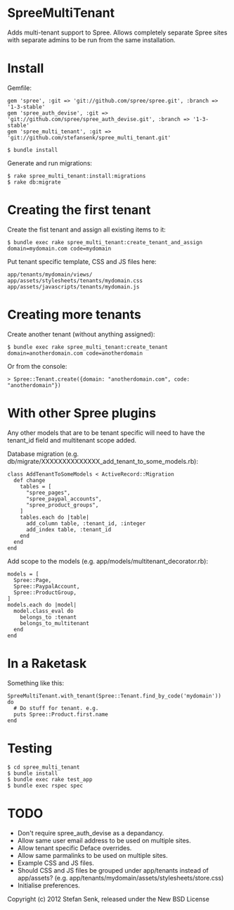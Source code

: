 SpreeMultiTenant
================

Adds multi-tenant support to Spree. Allows completely separate Spree sites with separate admins to be run from the same installation.


Install
=======

Gemfile:

    gem 'spree', :git => 'git://github.com/spree/spree.git', :branch => '1-3-stable'
    gem 'spree_auth_devise', :git => 'git://github.com/spree/spree_auth_devise.git', :branch => '1-3-stable'
    gem 'spree_multi_tenant', :git => 'git://github.com/stefansenk/spree_multi_tenant.git'

    $ bundle install


Generate and run migrations:

    $ rake spree_multi_tenant:install:migrations
    $ rake db:migrate
    

Creating the first tenant
=========================

Create the fist tenant and assign all existing items to it:

    $ bundle exec rake spree_multi_tenant:create_tenant_and_assign domain=mydomain.com code=mydomain
    

Put tenant specific template, CSS and JS files here:

    app/tenants/mydomain/views/
    app/assets/stylesheets/tenants/mydomain.css
    app/assets/javascripts/tenants/mydomain.js


Creating more tenants
=====================

Create another tenant (without anything assigned):

    $ bundle exec rake spree_multi_tenant:create_tenant domain=anotherdomain.com code=anotherdomain

Or from the console:

    > Spree::Tenant.create({domain: "anotherdomain.com", code: "anotherdomain"})


With other Spree plugins
========================

Any other models that are to be tenant specific will need to have the tenant\_id field and multitenant scope added. 

Database migration (e.g. db/migrate/XXXXXXXXXXXXXX_add_tenant_to_some_models.rb):

    class AddTenantToSomeModels < ActiveRecord::Migration
      def change
        tables = [
          "spree_pages",
          "spree_paypal_accounts",
          "spree_product_groups",
        ]
        tables.each do |table|
          add_column table, :tenant_id, :integer
          add_index table, :tenant_id
        end
      end
    end

Add scope to the models (e.g. app/models/multitenant_decorator.rb):
    
    models = [
      Spree::Page,
      Spree::PaypalAccount,
      Spree::ProductGroup,
    ]
    models.each do |model|
      model.class_eval do
        belongs_to :tenant
        belongs_to_multitenant
      end
    end


In a Raketask
=============

Something like this:

    SpreeMultiTenant.with_tenant(Spree::Tenant.find_by_code('mydomain')) do
      # Do stuff for tenant. e.g.
      puts Spree::Product.first.name
    end


Testing
=======

    $ cd spree_multi_tenant
    $ bundle install
    $ bundle exec rake test_app
    $ bundle exec rspec spec


TODO
====

- Don't require spree_auth_devise as a depandancy.
- Allow same user email address to be used on multiple sites.
- Allow tenant specific Deface overrides.
- Allow same parmalinks to be used on multiple sites.
- Example CSS and JS files.
- Should CSS and JS files be grouped under app/tenants instead of app/assets? (e.g. app/tenants/mydomain/assets/stylesheets/store.css)
- Initialise preferences.


Copyright (c) 2012 Stefan Senk, released under the New BSD License
